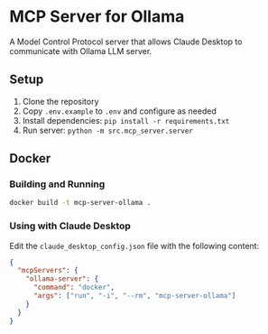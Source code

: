 # MCP Server for Ollama

A Model Control Protocol server that allows Claude Desktop to communicate with Ollama LLM server.

## Setup

1. Clone the repository
2. Copy `.env.example` to `.env` and configure as needed
3. Install dependencies: `pip install -r requirements.txt`
4. Run server: `python -m src.mcp_server.server`

## Docker

### Building and Running

```bash
docker build -t mcp-server-ollama .
```

### Using with Claude Desktop

Edit the `claude_desktop_config.json` file with the following content:

```json
{
  "mcpServers": {
    "ollama-server": {
      "command": "docker",
      "args": ["run", "-i", "--rm", "mcp-server-ollama"]
    }
  }
}
```
